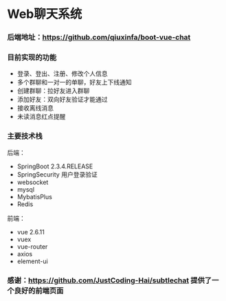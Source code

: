# Web聊天系统
### 后端地址：https://github.com/qiuxinfa/boot-vue-chat
### 目前实现的功能
* 登录、登出、注册、修改个人信息
* 多个群聊和一对一的单聊，好友上下线通知
* 创建群聊：拉好友进入群聊
* 添加好友：双向好友验证才能通过
* 接收离线消息
* 未读消息红点提醒


###  主要技术栈
后端：
* SpringBoot  2.3.4.RELEASE
* SpringSecurity 用户登录验证 
* websocket
* mysql
* MybatisPlus
* Redis

前端：
* vue 2.6.11
* vuex
* vue-router
* axios
* element-ui

### 感谢：https://github.com/JustCoding-Hai/subtlechat  提供了一个良好的前端页面